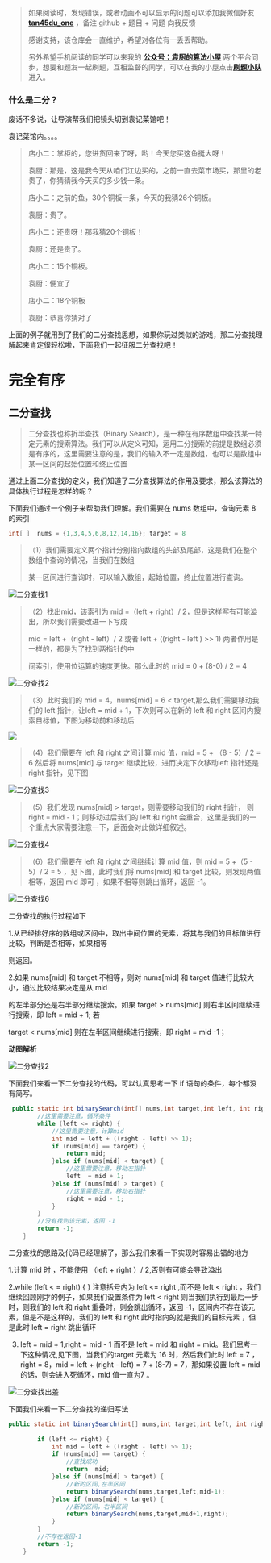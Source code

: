 ﻿> 如果阅读时，发现错误，或者动画不可以显示的问题可以添加我微信好友  **[tan45du_one](https://raw.githubusercontent.com/tan45du/tan45du.github.io/master/个人微信.15egrcgqd94w.jpg)** ，备注  github  + 题目 + 问题  向我反馈
>
> 感谢支持，该仓库会一直维护，希望对各位有一丢丢帮助。
>
> 另外希望手机阅读的同学可以来我的 <u>[**公众号：袁厨的算法小屋**](https://raw.githubusercontent.com/tan45du/test/master/微信图片_20210320152235.2pthdebvh1c0.png)</u> 两个平台同步，想要和题友一起刷题，互相监督的同学，可以在我的小屋点击<u>[**刷题小队**](https://raw.githubusercontent.com/tan45du/test/master/微信图片_20210320152235.2pthdebvh1c0.png)</u>进入。 

### 什么是二分？

废话不多说，让导演帮我们把镜头切到袁记菜馆吧！

袁记菜馆内。。。。

> 店小二：掌柜的，您进货回来了呀，哟！今天您买这鱼挺大呀！
>
> 袁厨：那是，这是我今天从咱们江边买的，之前一直去菜市场买，那里的老贵了，你猜猜我今天买的多少钱一条。
>
> 店小二：之前的鱼，30个铜板一条，今天的我猜26个铜板。
>
> 袁厨：贵了。
>
> 店小二：还贵呀！那我猜20个铜板！
>
> 袁厨：还是贵了。
>
> 店小二：15个铜板。
>
> 袁厨：便宜了
>
> 店小二：18个铜板
>
> 袁厨：恭喜你猜对了

上面的例子就用到了我们的二分查找思想，如果你玩过类似的游戏，那二分查找理解起来肯定很轻松啦，下面我们一起征服二分查找吧！

#  **完全有序**

## 二分查找

> 二分查找也称折半查找（Binary Search），是一种在有序数组中查找某一特定元素的搜索算法。我们可以从定义可知，运用二分搜索的前提是数组必须是有序的，这里需要注意的是，我们的输入不一定是数组，也可以是数组中某一区间的起始位置和终止位置

通过上面二分查找的定义，我们知道了二分查找算法的作用及要求，那么该算法的具体执行过程是怎样的呢？

下面我们通过一个例子来帮助我们理解。我们需要在 nums  数组中，查询元素 8 的索引

```java
int[ ]  nums = {1,3,4,5,6,8,12,14,16}; target = 8  
```

> （1）我们需要定义两个指针分别指向数组的头部及尾部，这是我们在整个数组中查询的情况，当我们在数组
>
> 某一区间进行查询时，可以输入数组，起始位置，终止位置进行查询。



![二分查找1](https://img-blog.csdnimg.cn/img_convert/b58d55a34b32a342f652792297a1e4d7.png)



> （2）找出mid，该索引为 mid =（left + right）/ 2，但是这样写有可能溢出，所以我们需要改进一下写成
>
> mid = left +（right - left）/ 2 或者  left + ((right - left ) >> 1)  两者作用是一样的，都是为了找到两指针的中
>
> 间索引，使用位运算的速度更快。那么此时的 mid = 0 + (8-0) / 2 = 4 



![二分查找2](https://img-blog.csdnimg.cn/img_convert/5354d4c9ea5e5bd28a77a202b4dd3445.png)



> （3）此时我们的 mid = 4，nums[mid] = 6 < target,那么我们需要移动我们的 left 指针，让left = mid + 1，下次则可以在新的 left 和 right 区间内搜索目标值，下图为移动前和移动后



![](https://img-blog.csdnimg.cn/img_convert/97c584c48d6c1c06dffb94c6481f82c6.png)



> （4）我们需要在 left 和 right 之间计算 mid 值，mid = 5 + （8 - 5）/ 2  = 6 然后将 nums[mid] 与 target 继续比较，进而决定下次移动left 指针还是 right 指针，见下图



![二分查找3](https://img-blog.csdnimg.cn/img_convert/471b4093db0233e41d4875fc6b2e4359.png)



> （5）我们发现 nums[mid] > target，则需要移动我们的 right 指针， 则 right = mid - 1；则移动过后我们的 left 和 right 会重合，这里是我们的一个重点大家需要注意一下，后面会对此做详细叙述。



![二分查找4](https://img-blog.csdnimg.cn/img_convert/2145730bf3a6373f1cf60da628bf85e6.png)



> （6）我们需要在 left 和 right 之间继续计算 mid 值，则 mid = 5 +（5 - 5）/ 2 = 5 ，见下图，此时我们将 nums[mid] 和 target 比较，则发现两值相等，返回 mid 即可 ，如果不相等则跳出循环，返回 -1。 



![二分查找6](https://img-blog.csdnimg.cn/img_convert/0aba81887cfbc25ce9a859ba8137cd4a.png)



二分查找的执行过程如下

1.从已经排好序的数组或区间中，取出中间位置的元素，将其与我们的目标值进行比较，判断是否相等，如果相等

则返回。

2.如果 nums[mid]  和 target 不相等，则对 nums[mid] 和 target 值进行比较大小，通过比较结果决定是从 mid 

的左半部分还是右半部分继续搜索。如果 target > nums[mid] 则右半区间继续进行搜索，即 left = mid + 1; 若 

target <  nums[mid] 则在左半区间继续进行搜索，即 right = mid -1；

**动图解析**

![二分查找2](https://img-blog.csdnimg.cn/img_convert/eb648f86b4ada5b32afc7a52e78d9953.gif)

下面我们来看一下二分查找的代码，可以认真思考一下 if 语句的条件，每个都没有简写。 

```java
 public static int binarySearch(int[] nums,int target,int left, int right) {
        //这里需要注意，循环条件
        while (left <= right) {
            //这里需要注意，计算mid
            int mid = left + ((right - left) >> 1);
            if (nums[mid] == target) {
                return mid;
            }else if (nums[mid] < target) {
                //这里需要注意，移动左指针
                left  = mid + 1;
            }else if (nums[mid] > target) {
                //这里需要注意，移动右指针
                right = mid - 1;
            }
        }
        //没有找到该元素，返回 -1
        return -1;
    }
```



二分查找的思路及代码已经理解了，那么我们来看一下实现时容易出错的地方

1.计算 mid 时 ，不能使用 （left + right ）/ 2,否则有可能会导致溢出

2.while  (left < = right) {   }  注意括号内为 left <= right ,而不是 left < right ，我们继续回顾刚才的例子，如果我们设置条件为 left  <  right 则当我们执行到最后一步时，则我们的 left 和 right 重叠时，则会跳出循环，返回 -1，区间内不存在该元素，但是不是这样的，我们的 left 和 right 此时指向的就是我们的目标元素 ，但是此时 left = right 跳出循环

3. left = mid + 1,right = mid - 1 而不是 left = mid 和 right = mid。我们思考一下这种情况,见下图，当我们的target 元素为 16 时，然后我们此时 left = 7 ，right = 8，mid = left + (right - left) = 7 + (8-7) = 7，那如果设置 left = mid 的话，则会进入死循环，mid  值一直为7 。

![二分查找出差](https://img-blog.csdnimg.cn/img_convert/d7ff6aba9a1e9d673ae24667823d5770.png)

  

下面我们来看一下二分查找的递归写法

```java
public static int binarySearch(int[] nums,int target,int left, int right) {
        
        if (left <= right) {
            int mid = left + ((right - left) >> 1);
            if (nums[mid] == target) {
                //查找成功
                return  mid;
            }else if (nums[mid] > target) {
                //新的区间,左半区间
                return binarySearch(nums,target,left,mid-1);
            }else if (nums[mid] < target) {
                //新的区间，右半区间
                return binarySearch(nums,target,mid+1,right);
            }
        }
        //不存在返回-1
        return -1;
    }
```



